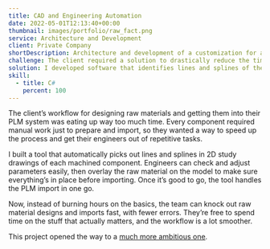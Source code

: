 ```yaml
---
title: CAD and Engineering Automation
date: 2022-05-01T12:13:40+00:00
thumbnail: images/portfolio/raw_fact.png
service: Architecture and Development
client: Private Company
shortDescription: Architecture and development of a customization for a widely-used CAD and modeling software, enabling users to automatically design and draw raw materials for components over their machined 2D schemes. 
challenge: The client required a solution to drastically reduce the time spent manually designing raw materials for a specific set of components and to streamline their import into PLM software.
solution: I developed software that identifies lines and splines of the target machined component in the 2D study drawing, allowing users to review proposed parameters, overlay the raw material on the model, and handle the import process.
skill:
  - title: C#
    percent: 100
---
```

The client’s workflow for designing raw materials and getting them into their PLM system was eating up way too much time. Every component required manual work just to prepare and import, so they wanted a way to speed up the process and get their engineers out of repetitive tasks.

I built a tool that automatically picks out lines and splines in 2D study drawings of each machined component. Engineers can check and adjust parameters easily, then overlay the raw material on the model to make sure everything’s in place before importing. Once it’s good to go, the tool handles the PLM import in one go.

Now, instead of burning hours on the basics, the team can knock out raw material designs and imports fast, with fewer errors. They’re free to spend time on the stuff that actually matters, and the workflow is a lot smoother.

This project opened the way to a [much more ambitious one](../mmop).